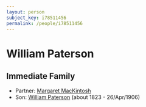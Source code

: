 ```yaml
---
layout: person
subject_key: i78511456
permalink: /people/i78511456
---
```


# William Paterson

## Immediate Family

* Partner: [Margaret MacKintosh](./@23268600@-margaret-mackintosh-b-d.md)
* Son: [William Paterson](./@55148620@-william-paterson-b1823-d1906-4-26.md) (about 1823 - 26/Apr/1906)

